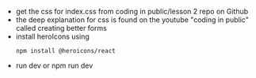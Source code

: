 - get the css for index.css from coding in public/lesson 2 repo on Github
- the deep explanation for css is found on the youtube "coding in public" called creating better forms
- install heroIcons using 
    ``` git bash
    npm install @heroicons/react
    ```
- run dev or npm run dev
